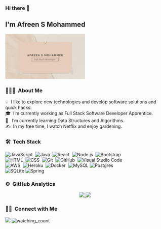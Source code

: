 ### Hi there 👋 <h2> I'm Afreen S Mohammed</h2>
<img src="afreen.png" width="50%">


<!--
**afreensafdar/afreensafdar** is a ✨ _special_ ✨ repository because its `README.md` (this file) appears on your GitHub profile.
Here are some ideas to get you started:

- 🔭 I’m currently working on ...
- 🌱 I’m currently learning ...
- 👯 I’m looking to collaborate on ...
- 🤔 I’m looking for help with ...
- 💬 Ask me about ...
- 📫 How to reach me: ...
- 😄 Pronouns: ...
- ⚡ Fun fact: ...
-->

<!-- ## 👋 &nbsp;Hey there! I'm Afreen -->

### 👨🏻‍💻 &nbsp;About Me

💡 &nbsp;I like to explore new technologies and develop software solutions and quick hacks.\
🎓 &nbsp;I’m currently working as Full Stack Software Developer Apprentice.\
🌱 &nbsp; I’m currently learning Data Structures and Algorithms.\
✍️ &nbsp;In my free time, I watch Netflix and enjoy gardening.


### 🛠 &nbsp;Tech Stack

![JavaScript](https://img.shields.io/badge/-JavaScript-05122A?style=flat&logo=javascript)&nbsp;
![Java](https://img.shields.io/badge/-Java-05122A?style=flat&logo=Java&logoColor=FFA518)&nbsp;
![React](https://img.shields.io/badge/-React-05122A?style=flat&logo=react)&nbsp;
![Node.js](https://img.shields.io/badge/-Node.js-05122A?style=flat&logo=node.js)&nbsp;
![Bootstrap](https://img.shields.io/badge/-Bootstrap-05122A?style=flat&logo=bootstrap&logoColor=563D7C)\
![HTML](https://img.shields.io/badge/-HTML-05122A?style=flat&logo=HTML5)&nbsp;
![CSS](https://img.shields.io/badge/-CSS-05122A?style=flat&logo=CSS3&logoColor=1572B6)&nbsp;
![Git](https://img.shields.io/badge/-Git-05122A?style=flat&logo=git)&nbsp;
![GitHub](https://img.shields.io/badge/-GitHub-05122A?style=flat&logo=github)&nbsp;
![Visual Studio Code](https://img.shields.io/badge/-Visual%20Studio%20Code-05122A?style=flat&logo=visual-studio-code&logoColor=007ACC)\
![AWS](https://img.shields.io/badge/AWS-05122A?style=flat&logo=amazon-aws)&nbsp;
![Heroku](https://img.shields.io/badge/Heroku-05122A?style=flat&logo=heroku)&nbsp;
![Docker](https://img.shields.io/badge/Docker-05122A?style=flat&logo=docker)&nbsp;
![MySQL](https://img.shields.io/badge/Mysql-05122A?style=flat&logo=mysql)
![Postgres](https://img.shields.io/badge/Postgres-05122A?style=flat&logo=postgresql)\
![SQLite](https://img.shields.io/badge/Sqlite-05122A?style=flat&logo=sqlite)
![Spring](https://img.shields.io/badge/Spring-05122A?style=flat&logo=spring)




### ⚙️ &nbsp;GitHub Analytics

<p align="center">
<a href="https://github.com/afreensafdar">
  <img height="180em" src="https://github-readme-stats-eight-theta.vercel.app/api?username=afreensafdar&show_icons=true&theme=algolia&include_all_commits=true&count_private=true"/>
  <img height="180em" src="https://github-readme-stats-eight-theta.vercel.app/api/top-langs/?username=afreensafdar&layout=compact&langs_count=8&theme=algolia"/>
</a>

</p>

### 🤝🏻 &nbsp;Connect with Me

<p align="center">

<a href="https://www.linkedin.com/in/afreensmohammed/"><img src="https://img.shields.io/badge/-Afreen%20S%20Mohammed-0077B5?style=flat&logo=Linkedin&logoColor=white"/></a>
<img src="https://komarev.com/ghpvc/?username=afreensafdar&color=brightgreen" alt="watching_count" />
</p>


